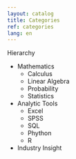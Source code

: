 ```yaml
---
layout: catalog
title: Categories
ref: categories
lang: en
---
```

Hierarchy
- Mathematics
  - Calculus
  - Linear Algebra
  - Probability
  - Statistics
- Analytic Tools
  - Excel
  - SPSS
  - SQL
  - Phython
  - R
- Industry Insight
